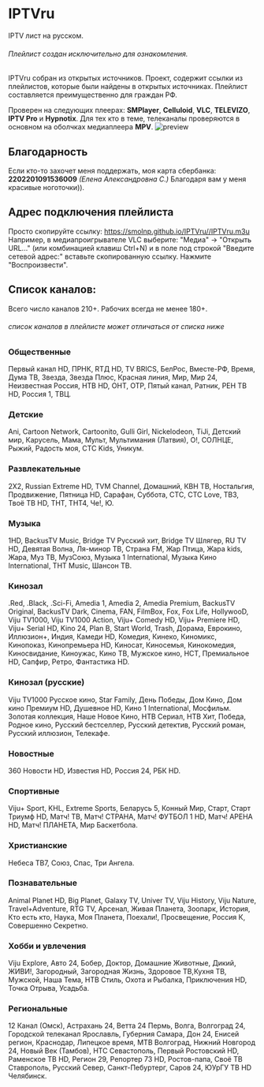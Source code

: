 # IPTVru
IPTV лист на русском.
###### Плейлист создан исключительно для ознакомления.
IPTVru собран из открытых источников. Проект, содержит ссылки из плейлистов, которые были найдены в открытых источниках. Плейлист составляется преимущественно для граждан РФ.

Проверен на следующих плеерах: **SMPlayer**, **Celluloid**, **VLC**, **TELEVIZO**, **IPTV Pro** и **Hypnotix**. Для тех кто в теме, телеканалы проверяются в основном на оболчках медиаплеера **MPV**.
  <img src="https://github.com/smolnp/IPTVru/blob/gh-pages/Снимок%20экрана%20от%202023-11-29%2017-37-58.png" alt="preview"/>
## Благодарность
Если кто-то захочет меня поддержать, моя карта сбербанка: **2202201091536009** *(Елена Александровна С.)* Благодаря вам у меня красивые ноготочки)).
## Адрес подключения плейлиста
Просто скопируйте ссылку: https://smolnp.github.io/IPTVru//IPTVru.m3u 
Например, в медиапроигрывателе VLC выберите: "Медиа" -> "Открыть URL..." (или комбинацией клавиш Ctrl+N) и в поле под строкой "Введите сетевой адрес:" вставьте скопированную ссылку. Нажмите "Воспроизвести".
## Список каналов:
Всего число каналов 210+. Рабочих всегда не менее 180+.
###### список каналов в плейлисте может отличаться от списка ниже
### Общественные
Первый канал HD, ПРНК, RTД HD, TV BRICS, БелРос, Вместе-РФ, Время, Дума ТВ, Звезда, Звезда Плюс, Красная линия, Мир, Мир 24, Неизвестная Россия, НТВ HD, ОНТ, ОТР, Пятый канал, Ратник, РЕН ТВ HD, Россия 1, ТВЦ.
### Детские
Ani, Cartoon Network, Cartoonito, Gulli Girl, Nickelodeon, TiJi, Детский мир, Карусель, Мама, Мульт, Мультимания (Латвия), О!, СОЛНЦЕ, Рыжий, Радость моя, СТС Kids, Уникум.
### Развлекательные
2X2, Russian Extreme HD, TVM Channel, Домашний, КВН ТВ, Ностальгия, Продвижение, Пятница HD, Сарафан, Суббота, СТС, СТС Love, ТВ3, Твоё ТВ HD, ТНТ, ТНТ4, Че!, Ю.
### Музыка
1HD, BackusTV Music, Bridge TV Русский хит, Bridge TV Шлягер, RU TV HD, Девятая Волна, Ля-минор ТВ, Страна FM, Жар Птица, Жара kids, Жара, Муз ТВ, МузСоюз, Музыка 1 International, Музыка Кино International, ТНТ Music, Шансон ТВ.
### Кинозал
.Red, .Black, .Sci-Fi, Amedia 1, Amedia 2, Amedia Premium, BackusTV Original, BackusTV Dark, Cinema, FAN, FilmBox, Fox, Fox Life, HollywooD, Viju TV1000, Viju TV1000 Action, Viju+ Comedy HD, Viju+ Premiere HD, Viju+ Serial HD, Kino 24, Plan B, Start World, Trash, Дорама, Еврокино, Иллюзион+, Индия, Камеди HD, Комедия, Кинеко, Киномикс, Кинопоказ, Кинопремьера HD, Киносат, Киносемья, Кинокомедия, Киносвидание, Киноужас, Кино ТВ, Мужское кино, НСТ, Премиальное HD, Сапфир, Ретро, Фантастика HD.
### Кинозал (русские)
Viju TV1000 Русское кино, Star Family, День Победы, Дом Кино, Дом кино Премиум HD, Душевное HD, Кино 1 International, Мосфильм. Золотая коллекция, Наше Новое Кино, НТВ Сериал, НТВ Хит, Победа, Родное кино, Русский бестселлер, Русский детектив, Русский роман, Русский иллюзион, Телекафе.
### Новостные
360 Новости HD, Известия HD, Россия 24, РБК HD.
### Спортивные
Viju+ Sport, KHL, Extreme Sports, Беларусь 5, Конный Мир, Старт, Старт Триумф HD, Матч! ТВ, Матч! СТРАНА, Матч! ФУТБОЛ 1 HD, Матч! АРЕНА HD, Матч! ПЛАНЕТА, Мир Баскетбола.
### Христианские
Небеса ТВ7, Союз, Спас, Три Ангела.
### Познавательные
Animal Planet HD, Big Planet, Galaxy TV, Univer TV, Viju History, Viju Nature, Travel+Adventure, RTG TV, Арсенал, Живая Планета, Зоопарк, История, Кто есть кто, Наука, Моя Планета, Поехали!, Просвещение, Россия К, Совершенно Секретно.
### Хобби и увлечения
Viju Explore, Авто 24, Бобер, Доктор, Домашние Животные, Дикий, ЖИВИ!, Загородный, Загородная Жизнь, Здоровое ТВ,Кухня ТВ, Мужской, Наша Тема, НТВ Стиль, Охота и Рыбалка, Приключения HD, Точка Отрыва, Усадьба.
### Региональные
12 Канал (Омск), Астрахань 24, Ветта 24 Пермь, Волга, Волгоград 24, Городской телеканал Ярославль, Губерния Самара, Дон 24, Енисей регион, Краснодар, Липецкое время, МТВ Волгоград, Нижний Новгород 24, Новый Век (Тамбов), НТС Севастополь, Первый Ростовский HD, Раменское ТВ HD, Регион 29, Репортер 73 HD, Ростов-папа, Своё ТВ Ставрополь, Русский Север, Санкт-Пебуртерг, Саров 24, ЮУрГУ ТВ HD Челябинск.
